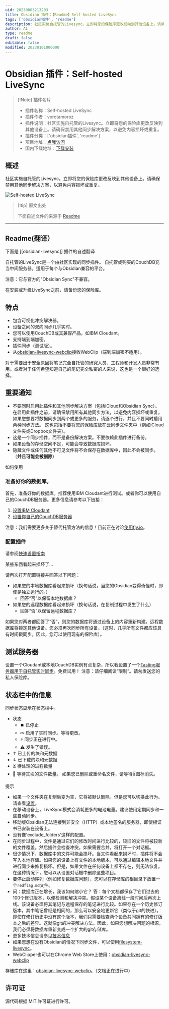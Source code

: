 ```yaml
---
uid: 20230803213203
title: Obsidian 插件：【Readme】Self-hosted LiveSync
tags: ['obsidian插件', 'readme']
description: 社区实施自托管的Livesync。立即将您的保险库更改反映到其他设备上。请确保禁用其他同步解决方案，以避免内容损坏或重复。
author: AI
type: readme
draft: false
editable: false
modified: 20230101000000
---
```


# Obsidian 插件：Self-hosted LiveSync

> [!Note] 插件名片
> - 插件名称：Self-hosted LiveSync
> - 插件作者：vorotamoroz
> - 插件说明：社区实施自托管的Livesync。立即将您的保险库更改反映到其他设备上。请确保禁用其他同步解决方案，以避免内容损坏或重复。
> - 插件分类：['obsidian插件', 'readme']
> - 项目地址：[点我访问](https://github.com/vrtmrz/obsidian-livesync)
> - 国内下载地址：[下载安装](https://pkmer.cn/products/plugin/pluginMarket/?obsidian-livesync)

## 概述

社区实施自托管的Livesync。立即将您的保险库更改反映到其他设备上。请确保禁用其他同步解决方案，以避免内容损坏或重复。

![Self-hosted LiveSync](https://cdn.pkmer.cn/covers/obsidian-livesync_new.gif!pkmer)

> [!tip] 原文出处
> 
>下面自述文件的来源于 [Readme](https://ghproxy.net/https://raw.githubusercontent.com/vrtmrz/obsidian-livesync/main/README.md)
> 

---

## Readme(翻译）

下面是 [[obsidian-livesync]] 插件的自述翻译



自托管的LiveSync是一个由社区实现的同步插件。
自托管或购买的CouchDB充当中间服务器。适用于每个与Obsidian兼容的平台。

注意：它与官方的"Obsidian Sync"不兼容。

在安装或升级LiveSync之前，请备份您的保险库。

## 特点

- 包含可视化冲突解决器。
- 设备之间的双向同步几乎实时。
- 您可以使用CouchDB或其兼容产品，如IBM Cloudant。
- 支持端到端加密。
- 插件同步（测试版）。
- 从[obsidian-livesync-webclip](https://chrome.google.com/webstore/detail/obsidian-livesync-webclip/jfpaflmpckblieefkegjncjoceapakdf)接收WebClip（端到端加密不适用）。

对于需要出于安全原因将笔记完全自托管的研究人员、工程师和开发人员非常有用。或者对于任何希望知道自己的笔记完全私密的人来说，这也是一个很好的选择。

## 重要通知

-   不要同时启用此插件和其他同步解决方案（包括iCloud和Obsidian Sync）。在启用此插件之前，请确保禁用所有其他同步方法，以避免内容损坏或重复。如果您想要将数据同步到两个或更多的服务，请逐个进行，并且不要同时启用两种同步方法。
    这也包括不要将您的保险库放在云同步文件夹中（例如iCloud文件夹或Dropbox文件夹）。
-   这是一个同步插件，而不是备份解决方案。不要依赖此插件进行备份。
-   如果设备的存储空间不足，可能会导致数据库损坏。
-   隐藏文件或任何其他不可见文件将不会保存在数据库中，因此不会被同步。（**并且可能会被删除**）

如何使用

### 准备好你的数据库。

首先，准备好你的数据库。推荐使用IBM Cloudant进行测试。或者你可以使用自己的CouchDB服务器。更多信息请参考以下链接：
1. [设置IBM Cloudant](docs/setup_cloudant.md)
2. [设置你自己的CouchDB服务器](docs/setup_own_server.md)

注意：我们需要更多关于替代托管方法的信息！目前正在讨论[使用fly.io](https://github.com/vrtmrz/obsidian-livesync/discussions/85)。

### 配置插件

请参阅[快速设置指南](doccs/../docs/quick_setup.md)

某些东西看起来损坏了...

请再次打开配置链接并回答以下问题：
- 如果您的本地数据库看起来损坏（换句话说，当您的Obsidian变得奇怪时，即使是独立运行的。）
	- 回答“否”以保留本地数据库？
- 如果您的远程数据库看起来损坏（换句话说，在复制过程中发生了什么）
	- 回答“否”以保留远程数据库？

如果您对两者都回答了“否”，则您的数据库将通过设备上的内容重新构建。远程数据库将锁定其他设备。您必须再次同步所有设备。（这时，几乎所有文件都应该具有时间戳同步。因此，您可以使用现有的保险库）。

## 测试服务器

设置一个Cloudant或本地CouchDB实例有点复杂，所以我设置了一个[Tasting服务器用于自托管实时同步](https://olstaste.vrtmrz.net/)。免费试用！
注意：请仔细阅读“限制”。请勿发送您的私人保险库。

## 状态栏中的信息

同步状态显示在状态栏中。

-   状态
    -   ⏹️ 已停止
    -   💤 启用了实时同步。等待更改。
    -   ⚡️ 同步正在进行中。
    -   ⚠ 发生了错误。
-   ↑ 已上传的块和元数据
-   ↓ 已下载的块和元数据
-   ⏳ 待处理的进程数量
-   🧩 等待其块的文件数量。
如果您已删除或重命名文件，请等待⏳图标消失。

提示
- 如果一个文件夹在复制后变为空，它将被默认删除。但是您可以切换此行为。请查看[设置](docs/settings.md)。
- 在移动设备上，LiveSync模式会消耗更多的电池电量。建议使用定期同步和一些自动同步。
- 移动版Obsidian无法连接到非安全（HTTP）或本地签名的服务器，即使根证书已安装在设备上。
- 没有像'exclude_folders'这样的配置。
- 在同步过程中，文件是通过它们的修改时间进行比较的，较旧的文件将被较新的文件覆盖。然后插件会检查冲突，如果需要合并，将打开一个对话框。
- 很少情况下，数据库中的文件可能会损坏。当文件看起来损坏时，插件将不会写入本地存储。如果您的设备上有文件的本地版本，可以通过编辑本地文件并进行同步来修复损坏。但是，如果文件在任何设备上都不存在，则无法恢复。在这种情况下，您可以从设置对话框中删除这些项目。
- 要停止启动序列（例如修复数据库问题），您可以在存储库的根目录下放置一个`redflag.md`文件。
- 问：数据库正在增长，我该如何缩小它？
  答：每个文档都保存了它们过去的100个修订版本，以便检测和解决冲突。假设某个设备离线一段时间后再次上线。该设备必须将其笔记与远程保存的笔记进行比较。如果存在一个历史修订版本，其中笔记曾经是相同的，那么可以安全地更新它（类似于git的快进）。即使在修订历史中没有这个版本，我们只需要检查两个设备共同拥有的修订版本之后的差异。这就像git的冲突解决方法。因此，如果您想解决问题的根源，我们必须将数据库重新变成一个扩大的git存储库。
- 更多技术信息请参见[技术信息](docs/tech_info.md)
- 如果您想在没有Obsidian的情况下同步文件，可以使用[filesystem-livesync](https://github.com/vrtmrz/filesystem-livesync)。
- WebClipper也可以在Chrome Web Store上使用：[obsidian-livesync-webclip](https://chrome.google.com/webstore/detail/obsidian-livesync-webclip/jfpaflmpckblieefkegjncjoceapakdf)

存储库在这里：[obsidian-livesync-webclip](https://github.com/vrtmrz/obsidian-livesync-webclip)。（文档正在进行中）

## 许可证

源代码根据 MIT 许可证进行许可。



